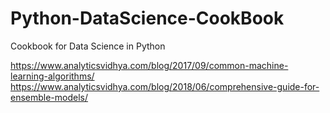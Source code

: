 # Python-DataScience-CookBook
Cookbook for Data Science in Python

https://www.analyticsvidhya.com/blog/2017/09/common-machine-learning-algorithms/
https://www.analyticsvidhya.com/blog/2018/06/comprehensive-guide-for-ensemble-models/
